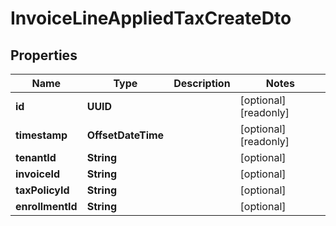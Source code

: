 

# InvoiceLineAppliedTaxCreateDto


## Properties

| Name | Type | Description | Notes |
|------------ | ------------- | ------------- | -------------|
|**id** | **UUID** |  |  [optional] [readonly] |
|**timestamp** | **OffsetDateTime** |  |  [optional] [readonly] |
|**tenantId** | **String** |  |  [optional] |
|**invoiceId** | **String** |  |  [optional] |
|**taxPolicyId** | **String** |  |  [optional] |
|**enrollmentId** | **String** |  |  [optional] |




